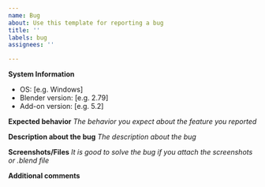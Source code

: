 ```yaml
---
name: Bug
about: Use this template for reporting a bug
title: ''
labels: bug
assignees: ''

---
```


**System Information**
* OS: [e.g. Windows]
* Blender version: [e.g. 2.79]
* Add-on version: [e.g. 5.2]


**Expected behavior**
*The behavior you expect about the feature you reported*


**Description about the bug**
*The description about the bug*


**Screenshots/Files**
*It is good to solve the bug if you attach the screenshots or .blend file*


**Additional comments**
